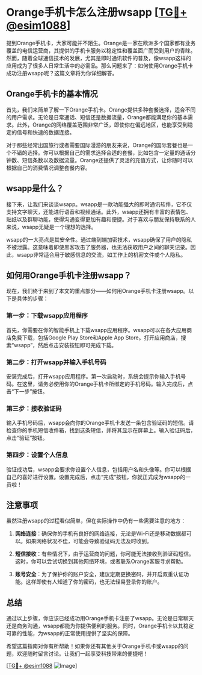 # Orange手机卡怎么注册wsapp [[TG💪+ @esim1088](https://t.me/s/esim1088)]

提到Orange手机卡，大家可能并不陌生。Orange是一家在欧洲多个国家都有业务覆盖的电信运营商，其提供的手机卡服务以稳定性和覆盖面广而受到用户的青睐。然而，随着全球通信技术的发展，尤其是即时通讯软件的普及，像wsapp这样的应用成为了很多人日常生活中的必需品。那么问题来了：如何使用Orange手机卡成功注册wsapp呢？这篇文章将为你详细解答。

## Orange手机卡的基本情况

首先，我们来简单了解一下Orange手机卡。Orange提供多种套餐选择，适合不同的用户需求。无论是日常通话、短信还是数据流量，Orange都能满足你的基本需求。此外，Orange的网络覆盖范围非常广泛，即使你在偏远地区，也能享受到稳定的信号和快速的数据连接。

对于那些经常出国旅行或者需要国际漫游的朋友来说，Orange的国际套餐也是一个不错的选择。你可以根据自己的需求选择合适的套餐，比如包含一定量的通话分钟数、短信条数以及数据流量。Orange还提供了灵活的充值方式，让你随时可以根据自己的消费情况调整套餐内容。

## wsapp是什么？

接下来，让我们来谈谈wsapp。wsapp是一款功能强大的即时通讯软件，它不仅支持文字聊天，还能进行语音和视频通话。此外，wsapp还拥有丰富的表情包、贴纸以及群聊功能，使得沟通变得更加有趣和便捷。对于喜欢与朋友保持联系的人来说，wsapp无疑是一个理想的选择。

wsapp的一大亮点是其安全性。通过端到端加密技术，wsapp确保了用户的隐私不被泄露。这意味着即使黑客攻击了服务器，也无法获取用户之间的聊天记录。因此，wsapp非常适合用于敏感信息的交流，如工作上的机密文件或个人隐私。

## 如何用Orange手机卡注册wsapp？

现在，我们终于来到了本文的重点部分——如何用Orange手机卡注册wsapp。以下是具体的步骤：

### 第一步：下载wsapp应用程序

首先，你需要在你的智能手机上下载wsapp应用程序。wsapp可以在各大应用商店免费下载，包括Google Play Store和Apple App Store。打开应用商店，搜索“wsapp”，然后点击安装按钮即可完成下载。

### 第二步：打开wsapp并输入手机号码

安装完成后，打开wsapp应用程序。第一次启动时，系统会提示你输入手机号码。在这里，请务必使用你的Orange手机卡所绑定的手机号码。输入完成后，点击“下一步”按钮。

### 第三步：接收验证码

输入手机号码后，wsapp会向你的Orange手机卡发送一条包含验证码的短信。请检查你的手机短信收件箱，找到这条短信，并将其显示在屏幕上。输入验证码后，点击“验证”按钮。

### 第四步：设置个人信息

验证成功后，wsapp会要求你设置个人信息，包括用户名和头像等。你可以根据自己的喜好进行设置。设置完成后，点击“完成”按钮，你就正式成为wsapp的一员啦！

## 注意事项

虽然注册wsapp的过程看似简单，但在实际操作中仍有一些需要注意的地方：

1. **网络连接**：确保你的手机有良好的网络连接，无论是Wi-Fi还是移动数据都可以。如果网络状况不佳，可能会导致验证码无法及时收到。
   
2. **短信接收**：有些情况下，由于运营商的问题，你可能无法接收到验证码短信。这时，你可以尝试切换到其他网络环境，或者联系Orange客服寻求帮助。

3. **账号安全**：为了保护你的账户安全，建议定期更换密码，并开启双重认证功能。这样即使有人知道了你的密码，也无法轻易登录你的账户。

## 总结

通过以上步骤，你应该已经成功用Orange手机卡注册了wsapp。无论是日常聊天还是商务沟通，wsapp都能为你提供便利的服务。同时，Orange手机卡以其稳定可靠的性能，为wsapp的正常使用提供了坚实的保障。

希望这篇指南对你有所帮助！如果你还有其他关于Orange手机卡或wsapp的问题，欢迎随时留言讨论。让我们一起享受科技带来的便捷吧！

[[TG💪+ @esim1088](https://t.me/s/esim1088) ![Image](https://i.postimg.cc/4NQfJmqS/Snipaste-2025-05-13-00-14-12.png)]